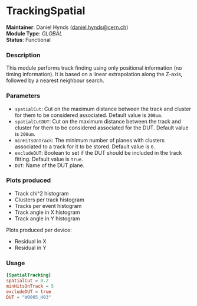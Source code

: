# TrackingSpatial
**Maintainer**: Daniel Hynds (<daniel.hynds@cern.ch>)   
**Module Type**: *GLOBAL*  
**Status**: Functional  

### Description
This module performs track finding using only positional information (no timing information). It is based on a linear extrapolation along the Z-axis, followed by a nearest neighbour search.


### Parameters
* `spatialCut`: Cut on the maximum distance between the track and cluster for them to be considered associated. Default value is `200um`.
* `spatialCutDUT`: Cut on the maximum distance between the track and cluster for them to be considered associated for the DUT. Default value is `200um`.
* `minHitsOnTrack`: The minimum number of planes with clusters associated to a track for it to be stored. Default value is `6`.
* `excludeDUT`: Boolean to set if the DUT should be included in the track fitting. Default value is `true`.
* `DUT`: Name of the DUT plane.

### Plots produced
* Track chi^2 histogram
* Clusters per track histogram
* Tracks per event histogram
* Track angle in X histogram
* Track angle in Y histogram

Plots produced per device:

* Residual in X
* Residual in Y

### Usage
```toml
[SpatialTracking]
spatialCut = 0.2
minHitsOnTrack = 5
excludeDUT = true
DUT = "W0005_H03"
```
